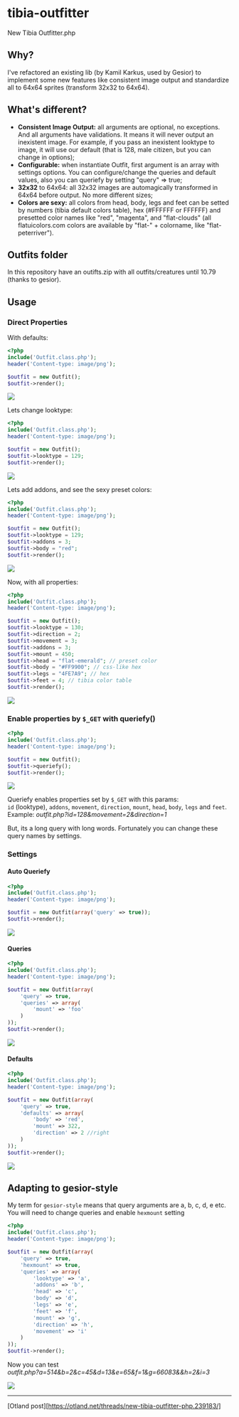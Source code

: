 # tibia-outfitter
New Tibia Outfitter.php

## Why?
I've refactored an existing lib (by Kamil Karkus, used by Gesior) to implement some new features like consistent image output and standardize all to 64x64 sprites (transform 32x32 to 64x64).

## What's different?
* **Consistent Image Output:** all arguments are optional, no exceptions. And all arguments have validations. It means it will never output an inexistent image. For example, if you pass an inexistent looktype to image, it will use our default (that is 128, male citizen, but you can change in options);  
* **Configurable:** when instantiate Outfit, first argument is an array with settings options. You can configure/change the queries and default values, also you can queriefy by setting "query" => true;  
* **32x32** to 64x64: all 32x32 images are automagically transformed in 64x64 before output. No more different sizes;  
* **Colors are sexy:** all colors from head, body, legs and feet can be setted by numbers (tibia default colors table), hex (#FFFFFF or FFFFFF) and presetted color names like "red", "magenta", and "flat-clouds" (all flatuicolors.com colors are available by "flat-" + colorname, like "flat-peterriver").  

## Outfits folder
In this repository have an outifts.zip with all outfits/creatures until 10.79  (thanks to gesior). 

## Usage

### Direct Properties

With defaults:  
```php
<?php
include('Outfit.class.php');
header('Content-type: image/png');

$outfit = new Outfit();
$outfit->render();
```
![](http://i.imgur.com/uElhkOj.png)  

Lets change looktype:
```php
<?php
include('Outfit.class.php');
header('Content-type: image/png');

$outfit = new Outfit();
$outfit->looktype = 129;
$outfit->render();
```
![](http://i.imgur.com/73fMiHL.png)

Lets add addons, and see the sexy preset colors:  
```php
<?php
include('Outfit.class.php');
header('Content-type: image/png');

$outfit = new Outfit();
$outfit->looktype = 129;
$outfit->addons = 3;
$outfit->body = "red";
$outfit->render();
```
![](http://i.imgur.com/q02vsAW.png)

Now, with all properties:
```php
<?php
include('Outfit.class.php');
header('Content-type: image/png');

$outfit = new Outfit();
$outfit->looktype = 130;
$outfit->direction = 2;
$outfit->movement = 3;
$outfit->addons = 3;
$outfit->mount = 450;
$outfit->head = "flat-emerald"; // preset color
$outfit->body = "#FF9900"; // css-like hex
$outfit->legs = "4FE7A9"; // hex
$outfit->feet = 4; // tibia color table
$outfit->render();
```
![](http://i.imgur.com/irOk7n8.png)

### Enable properties by `$_GET` with queriefy()

```php
<?php
include('Outfit.class.php');
header('Content-type: image/png');

$outfit = new Outfit();
$outfit->queriefy();
$outfit->render();
```
![](http://i.imgur.com/BfTJJmk.png)

Queriefy enables properties set by `$_GET` with this params:  
`id` (looktype), `addons`, `movement`, `direction`, `mount`, `head`, `body`, `legs` and `feet`.  
Example: *outfit.php?id=128&movement=2&direction=1*

But, its a long query with long words. Fortunately you can change these query names by settings.  

### Settings

#### Auto Queriefy

```php
<?php
include('Outfit.class.php');
header('Content-type: image/png');

$outfit = new Outfit(array('query' => true));
$outfit->render();
```
![](http://i.imgur.com/BfTJJmk.png)

#### Queries
```php
<?php
include('Outfit.class.php');
header('Content-type: image/png');

$outfit = new Outfit(array(
    'query' => true,
    'queries' => array(
        'mount' => 'foo'
    )
));
$outfit->render();
```
![](http://i.imgur.com/EYXU4aF.png)

#### Defaults
```php
<?php
include('Outfit.class.php');
header('Content-type: image/png');

$outfit = new Outfit(array(
    'query' => true,
    'defaults' => array(
        'body' => 'red',
        'mount' => 322,
        'direction' => 2 //right
    )
));
$outfit->render();
```
![](http://i.imgur.com/bPO410s.png)

## Adapting to gesior-style

My term for `gesior-style` means that query arguments are a, b, c, d, e etc.
You will need to change queries and enable `hexmount` setting

```php
<?php
include('Outfit.class.php');
header('Content-type: image/png');

$outfit = new Outfit(array(
    'query' => true,
    'hexmount' => true,
    'queries' => array(
        'looktype' => 'a',
        'addons' => 'b',
        'head' => 'c',
        'body' => 'd',
        'legs' => 'e',
        'feet' => 'f',
        'mount' => 'g',
        'direction' => 'h',
        'movement' => 'i'
    )
));
$outfit->render();
```

Now you can test  
*outfit.php?a=514&b=2&c=45&d=13&e=65&f=1&g=66083&&h=2&i=3*

![](http://i.imgur.com/0mBJPDv.png)

---

[Otland post][https://otland.net/threads/new-tibia-outfitter-php.239183/]
